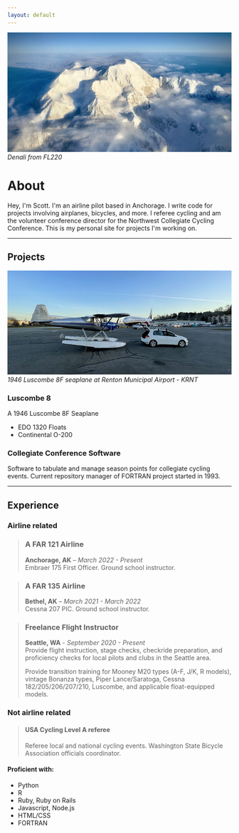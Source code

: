 ```yaml
---
layout: default
---
```


![Denali](assets/img/denali.jpg)
_Denali from FL220_

# About
Hey, I'm Scott. I'm an airline pilot based in Anchorage. I write code for projects involving airplanes, bicycles, and more. I referee cycling and am the volunteer conference director for the Northwest Collegiate Cycling Conference. This is my personal site for projects I'm working on.

* * *

## Projects
![Luscombe](assets/img/luscombe.jpg)
_1946 Luscombe 8F seaplane at Renton Municipal Airport - KRNT_

### Luscombe 8
A 1946 Luscombe 8F Seaplane
* EDO 1320 Floats
* Continental O-200

### Collegiate Conference Software
Software to tabulate and manage season points for collegiate cycling events. Current repository manager of FORTRAN project started in 1993.

* * *

## Experience
### Airline related
> ### A FAR 121 Airline
> **Anchorage, AK** – *March 2022 - Present*  
> Embraer 175 First Officer. Ground school instructor.

> ### A FAR 135 Airline
> **Bethel, AK** – *March 2021 - March 2022*  
> Cessna 207 PIC. Ground school instructor.

> ### Freelance Flight Instructor
> **Seattle, WA** - *September 2020 - Present*  
> Provide flight instruction, stage checks, checkride preparation, and proficiency checks for local pilots and clubs in the Seattle area.
>
> Provide transition training for Mooney M20 types (A-F, J/K, R models), vintage Bonanza types, Piper Lance/Saratoga, Cessna 182/205/206/207/210, Luscombe, and applicable float-equipped models.

### Not airline related

> #### USA Cycling Level A referee
> Referee local and national cycling events. Washington State Bicycle Association officials coordinator.

#### Proficient with:
* Python
* R
* Ruby, Ruby on Rails
* Javascript, Node.js
* HTML/CSS
* FORTRAN
